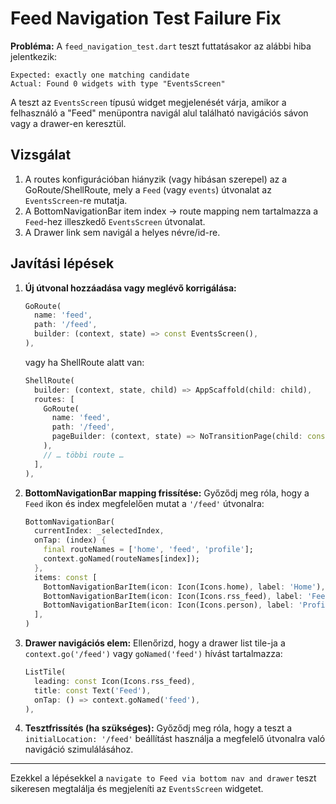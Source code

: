 # Feed Navigation Test Failure Fix

**Probléma:** A `feed_navigation_test.dart` teszt futtatásakor az alábbi hiba jelentkezik:

```
Expected: exactly one matching candidate
Actual: Found 0 widgets with type "EventsScreen"
```

A teszt az `EventsScreen` típusú widget megjelenését várja, amikor a felhasználó a "Feed" menüpontra navigál alul található navigációs sávon vagy a drawer-en keresztül.

## Vizsgálat

1. A routes konfigurációban hiányzik (vagy hibásan szerepel) az a GoRoute/ShellRoute, mely a `Feed` (vagy `events`) útvonalat az `EventsScreen`-re mutatja.
2. A BottomNavigationBar item index -> route mapping nem tartalmazza a `Feed`-hez illeszkedő `EventsScreen` útvonalat.
3. A Drawer link sem navigál a helyes névre/id-re.

## Javítási lépések

1. **Új útvonal hozzáadása vagy meglévő korrigálása:**

   ```dart
   GoRoute(
     name: 'feed',
     path: '/feed',
     builder: (context, state) => const EventsScreen(),
   ),
   ```

   vagy ha ShellRoute alatt van:

   ```dart
   ShellRoute(
     builder: (context, state, child) => AppScaffold(child: child),
     routes: [
       GoRoute(
         name: 'feed',
         path: '/feed',
         pageBuilder: (context, state) => NoTransitionPage(child: const EventsScreen()),
       ),
       // … többi route …
     ],
   ),
   ```
2. **BottomNavigationBar mapping frissítése:** Győződj meg róla, hogy a `Feed` ikon és index megfelelően mutat a `'/feed'` útvonalra:

   ```dart
   BottomNavigationBar(
     currentIndex: _selectedIndex,
     onTap: (index) {
       final routeNames = ['home', 'feed', 'profile'];
       context.goNamed(routeNames[index]);
     },
     items: const [
       BottomNavigationBarItem(icon: Icon(Icons.home), label: 'Home'),
       BottomNavigationBarItem(icon: Icon(Icons.rss_feed), label: 'Feed'),
       BottomNavigationBarItem(icon: Icon(Icons.person), label: 'Profile'),
     ],
   )
   ```
3. **Drawer navigációs elem:** Ellenőrizd, hogy a drawer list tile-ja a `context.go('/feed')` vagy `goNamed('feed')` hívást tartalmazza:

   ```dart
   ListTile(
     leading: const Icon(Icons.rss_feed),
     title: const Text('Feed'),
     onTap: () => context.goNamed('feed'),
   ),
   ```
4. **Tesztfrissítés (ha szükséges):** Győződj meg róla, hogy a teszt a `initialLocation: '/feed'` beállítást használja a megfelelő útvonalra való navigáció szimulálásához.

---

Ezekkel a lépésekkel a `navigate to Feed via bottom nav and drawer` teszt sikeresen megtalálja és megjeleníti az `EventsScreen` widgetet.
